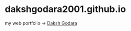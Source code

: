 # dakshgodara2001.github.io
my web portfolio -> <a href="https://dakshgodara2001.github.io" target="_blank">Daksh Godara</a>

